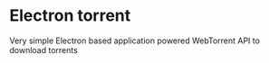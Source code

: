 # Electron torrent
Very simple Electron based application powered WebTorrent API to download torrents